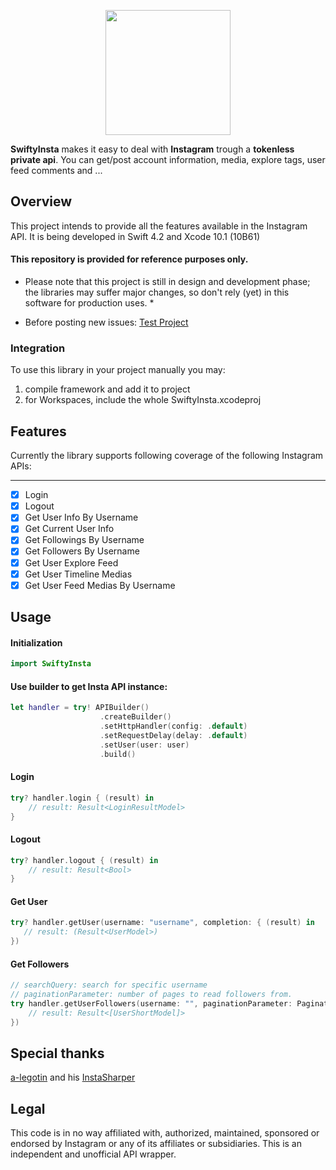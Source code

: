 <p align="center">
  <img width="200" height="200" src="https://raw.githubusercontent.com/TheM4hd1/SwiftyInsta/master/Screenshots/Logo.png">
</p>

**SwiftyInsta** makes it easy to deal with **Instagram** trough a **tokenless private api**.
You can get/post account information, media, explore tags, user feed comments and ...
## Overview
This project intends to provide all the features available in the Instagram API. It is being developed in Swift 4.2 and Xcode 10.1 (10B61)

#### This repository is provided for reference purposes only.

* Please note that this project is still in design and development phase; the libraries may suffer major changes, so don't rely (yet) in this software for production uses. *

* Before posting new issues: [Test Project](https://github.com/TheM4hd1/SwiftyInsta/tree/master/SwiftyInstaTests)

### Integration
To use this library in your project manually you may:

1. compile framework and add it to project
2. for Workspaces, include the whole SwiftyInsta.xcodeproj

## Features

Currently the library supports following coverage of the following Instagram APIs:

***

- [x] Login
- [x] Logout
- [x] Get User Info By Username
- [x] Get Current User Info
- [x] Get Followings By Username
- [x] Get Followers By Username
- [x] Get User Explore Feed
- [x] Get User Timeline Medias
- [x] Get User Feed Medias By Username

## Usage

#### Initialization

```swift
import SwiftyInsta
```

#### Use builder to get Insta API instance:

```swift
let handler = try! APIBuilder()
                    .createBuilder()
                    .setHttpHandler(config: .default)
                    .setRequestDelay(delay: .default)
                    .setUser(user: user)
                    .build()
```

#### Login
```swift
try? handler.login { (result) in
    // result: Result<LoginResultModel>
}
```

#### Logout
```swift
try? handler.logout { (result) in
    // result: Result<Bool>
}
```

#### Get User
```swift
try? handler.getUser(username: "username", completion: { (result) in
   // result: (Result<UserModel>)
})
```

#### Get Followers
```swift
// searchQuery: search for specific username
// paginationParameter: number of pages to read followers from.
try handler.getUserFollowers(username: "", paginationParameter: PaginationParameters.maxPagesToLoad(maxPages: 15), searchQuery: "", completion: { (result) in
    // result: Result<[UserShortModel]>
})
```

## Special thanks

[a-legotin](https://github.com/a-legotin) and his [InstaSharper](https://github.com/a-legotin/InstaSharper)

## Legal

This code is in no way affiliated with, authorized, maintained, sponsored or endorsed by Instagram or any of its affiliates or subsidiaries. This is an independent and unofficial API wrapper.
